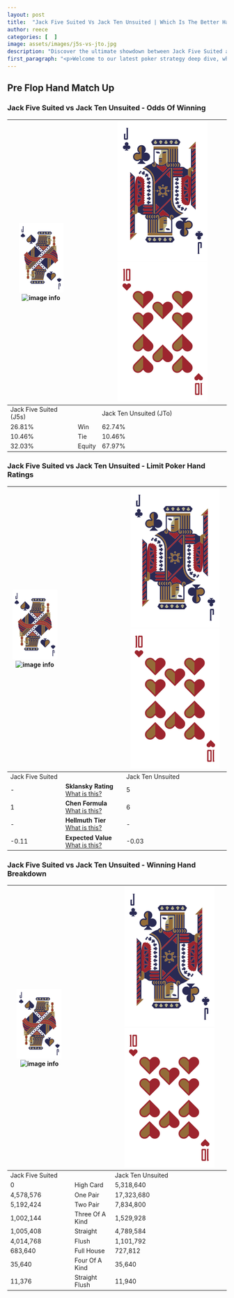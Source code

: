 ```yaml
---
layout: post
title:  "Jack Five Suited Vs Jack Ten Unsuited | Which Is The Better Hand In Poker? A Complete Guide"
author: reece
categories: [  ]
image: assets/images/j5s-vs-jto.jpg
description: "Discover the ultimate showdown between Jack Five Suited and Jack Ten Unsuited in poker! Uncover the odds, strategies, and scenarios where one hand triumphs over the other. Get ready to up your poker game with this thrilling analysis."
first_paragraph: "<p>Welcome to our latest poker strategy deep dive, where we're pitting two distinct hands against each other in a high-stakes showdown: Jack Five Suited vs Jack Ten Unsuited.</p><p>In the dynamic world of poker, every decision counts, and knowing which hand holds the upper hand is key to your success at the table.</p><p>In this article, we'll dissect these two hands, explore the scenarios where one dominates the other, and equip you with the knowledge to make strategic choices that can tip the odds in your favor.</p><p>Get ready to unravel the intriguing dynamics of these poker hands and elevate your game to new heights.</p>"
---
```




[comment]: # (sp0)

## Pre Flop Hand Match Up

<div class="table hand-ratings" markdown="1"> 



### Jack Five Suited vs Jack Ten Unsuited - Odds Of Winning


    
| ![image info](assets/images/hand1/J.png) ![image info](assets/images/hand1/5s.png) |  | ![image info](assets/images/hand2/J.png) ![image info](assets/images/hand2/To.png) |
| -------- | -------- | -------- |
| Jack Five Suited (J5s) |  | Jack Ten Unsuited (JTo) |
| 26.81% | Win | 62.74% |
| 10.46% | Tie | 10.46% |
| 32.03% | Equity | 67.97% |




[comment]: # (sp1)



### Jack Five Suited vs Jack Ten Unsuited - Limit Poker Hand Ratings


    
| ![image info](assets/images/hand1/J.png) ![image info](assets/images/hand1/5s.png) |  | ![image info](assets/images/hand2/J.png) ![image info](assets/images/hand2/To.png) |
| -------- | -------- | -------- |
| Jack Five Suited |  | Jack Ten Unsuited |
| - | **Sklansky Rating** [What is this?](/sklansky-rating-explained) | 5 |
| 1 | **Chen Formula** [What is this?](/chen-formula-explained) | 6 |
| - | **Hellmuth Tier** [What is this?](/Hellmuth-tier-explained) | - |
| -0.11 | **Expected Value** [What is this?](/expected-value-explained) | -0.03 |




[comment]: # (sp2)



### Jack Five Suited vs Jack Ten Unsuited - Winning Hand Breakdown


    
| ![image info](assets/images/hand1/J.png) ![image info](assets/images/hand1/5s.png) |  | ![image info](assets/images/hand2/J.png) ![image info](assets/images/hand2/To.png) |
| -------- | -------- | -------- |
| Jack Five Suited |  | Jack Ten Unsuited |
| 0 | High Card | 5,318,640 |
| 4,578,576 | One Pair | 17,323,680 |
| 5,192,424 | Two Pair | 7,834,800 |
| 1,002,144 | Three Of A Kind | 1,529,928 |
| 1,005,408 | Straight | 4,789,584 |
| 4,014,768 | Flush | 1,101,792 |
| 683,640 | Full House | 727,812 |
| 35,640 | Four Of A Kind | 35,640 |
| 11,376 | Straight Flush | 11,940 |




[comment]: # (sp3)



</div>

[comment]: # (sp4)



[comment]: # (sp5)

